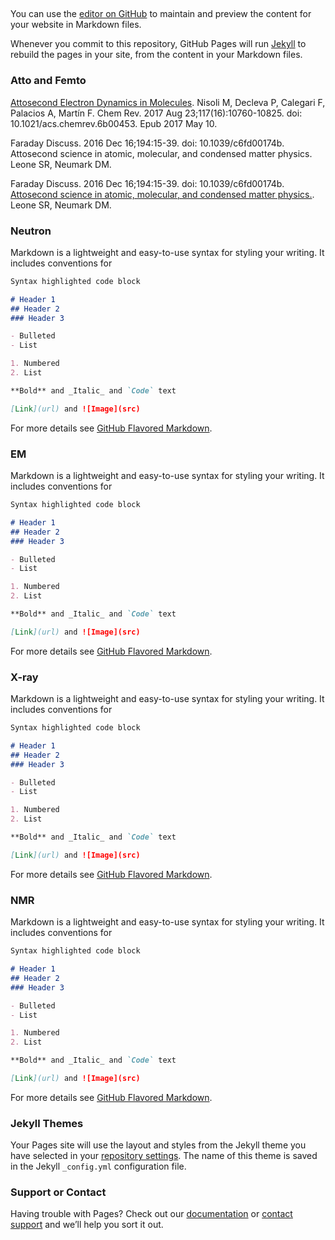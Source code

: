 ## 

You can use the [editor on GitHub](https://github.com/DruseStructural/drusestructural.github.io/edit/master/index.md) to maintain and preview the content for your website in Markdown files.

Whenever you commit to this repository, GitHub Pages will run [Jekyll](https://jekyllrb.com/) to rebuild the pages in your site, from the content in your Markdown files.

### Atto and Femto

[Attosecond Electron Dynamics in Molecules](https://www.ncbi.nlm.nih.gov/pubmed/28488433). 
Nisoli M, Decleva P, Calegari F, Palacios A, Martín F.
Chem Rev. 2017 Aug 23;117(16):10760-10825. doi: 10.1021/acs.chemrev.6b00453. Epub 2017 May 10. 

Faraday Discuss. 2016 Dec 16;194:15-39. doi: 10.1039/c6fd00174b.
Attosecond science in atomic, molecular, and condensed matter physics.
Leone SR, Neumark DM.

Faraday Discuss. 2016 Dec 16;194:15-39. doi: 10.1039/c6fd00174b.
[Attosecond science in atomic, molecular, and condensed matter physics.](https://www.ncbi.nlm.nih.gov/pubmed/27711856).
Leone SR, Neumark DM. 

### Neutron

Markdown is a lightweight and easy-to-use syntax for styling your writing. It includes conventions for

```markdown
Syntax highlighted code block

# Header 1
## Header 2
### Header 3

- Bulleted
- List

1. Numbered
2. List

**Bold** and _Italic_ and `Code` text

[Link](url) and ![Image](src)
```

For more details see [GitHub Flavored Markdown](https://guides.github.com/features/mastering-markdown/).

### EM

Markdown is a lightweight and easy-to-use syntax for styling your writing. It includes conventions for

```markdown
Syntax highlighted code block

# Header 1
## Header 2
### Header 3

- Bulleted
- List

1. Numbered
2. List

**Bold** and _Italic_ and `Code` text

[Link](url) and ![Image](src)
```

For more details see [GitHub Flavored Markdown](https://guides.github.com/features/mastering-markdown/).

### X-ray

Markdown is a lightweight and easy-to-use syntax for styling your writing. It includes conventions for

```markdown
Syntax highlighted code block

# Header 1
## Header 2
### Header 3

- Bulleted
- List

1. Numbered
2. List

**Bold** and _Italic_ and `Code` text

[Link](url) and ![Image](src)
```

For more details see [GitHub Flavored Markdown](https://guides.github.com/features/mastering-markdown/).

### NMR

Markdown is a lightweight and easy-to-use syntax for styling your writing. It includes conventions for

```markdown
Syntax highlighted code block

# Header 1
## Header 2
### Header 3

- Bulleted
- List

1. Numbered
2. List

**Bold** and _Italic_ and `Code` text

[Link](url) and ![Image](src)
```

For more details see [GitHub Flavored Markdown](https://guides.github.com/features/mastering-markdown/).


### Jekyll Themes

Your Pages site will use the layout and styles from the Jekyll theme you have selected in your [repository settings](https://github.com/DruseStructural/drusestructural.github.io/settings). The name of this theme is saved in the Jekyll `_config.yml` configuration file.

### Support or Contact

Having trouble with Pages? Check out our [documentation](https://help.github.com/categories/github-pages-basics/) or [contact support](https://github.com/contact) and we’ll help you sort it out.
